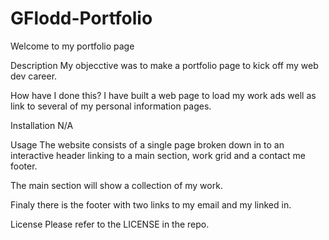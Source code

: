 # GFlodd-Portfolio
Welcome to my portfolio page

Description
My objecctive was to make a portfolio page to kick off my web dev career. 

How have I done this? I have built a web page to load my work ads well as link to several of my personal information pages. 

Installation
N/A

Usage
The website consists of a single page broken down in to an interactive header linking to a main section, work grid and a contact me footer.

The main section will show a collection of my work. 

Finaly there is the footer with two links to my email and my linked in. 

License
Please refer to the LICENSE in the repo.